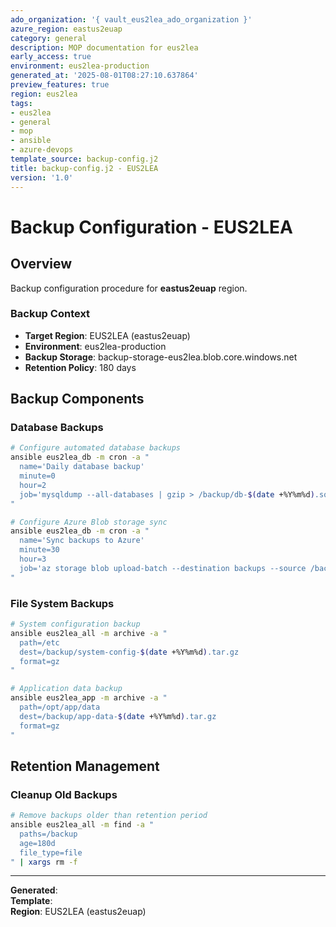 ```yaml
---
ado_organization: '{ vault_eus2lea_ado_organization }'
azure_region: eastus2euap
category: general
description: MOP documentation for eus2lea
early_access: true
environment: eus2lea-production
generated_at: '2025-08-01T08:27:10.637864'
preview_features: true
region: eus2lea
tags:
- eus2lea
- general
- mop
- ansible
- azure-devops
template_source: backup-config.j2
title: backup-config.j2 - EUS2LEA
version: '1.0'
---
```



# Backup Configuration - EUS2LEA

## Overview

Backup configuration procedure for **eastus2euap** region.

### Backup Context

- **Target Region**: EUS2LEA (eastus2euap)
- **Environment**: eus2lea-production
- **Backup Storage**: backup-storage-eus2lea.blob.core.windows.net
- **Retention Policy**: 180 days

## Backup Components

### Database Backups
```bash
# Configure automated database backups
ansible eus2lea_db -m cron -a "
  name='Daily database backup'
  minute=0
  hour=2
  job='mysqldump --all-databases | gzip > /backup/db-$(date +%Y%m%d).sql.gz'
"

# Configure Azure Blob storage sync
ansible eus2lea_db -m cron -a "
  name='Sync backups to Azure'
  minute=30
  hour=3
  job='az storage blob upload-batch --destination backups --source /backup/'
"
```

### File System Backups
```bash
# System configuration backup
ansible eus2lea_all -m archive -a "
  path=/etc
  dest=/backup/system-config-$(date +%Y%m%d).tar.gz
  format=gz
"

# Application data backup
ansible eus2lea_app -m archive -a "
  path=/opt/app/data
  dest=/backup/app-data-$(date +%Y%m%d).tar.gz
  format=gz
"
```

## Retention Management

### Cleanup Old Backups
```bash
# Remove backups older than retention period
ansible eus2lea_all -m find -a "
  paths=/backup
  age=180d
  file_type=file
" | xargs rm -f
```

---

**Generated**:   
**Template**:   
**Region**: EUS2LEA (eastus2euap)